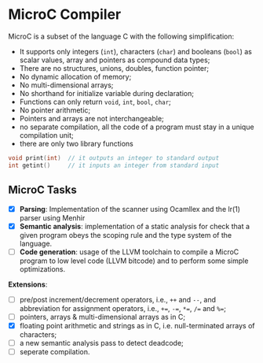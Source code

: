 # MicroC Compiler

MicroC is a subset of the language C with the following simplification:

* It supports only integers (`int`), characters (`char`) and booleans (`bool`) as scalar values, array and pointers as compound data types;
* There are no structures, unions, doubles, function pointer;
* No dynamic allocation of memory;
* No multi-dimensional arrays;
* No shorthand for initialize variable during declaration;
* Functions can only return `void`, `int`, `bool`, `char`;
* No pointer arithmetic;
* Pointers and arrays are not interchangeable;
* no separate compilation, all the code of a program must stay in a unique compilation unit;
* there are only two library functions
```C
void print(int)  // it outputs an integer to standard output
int getint()     // it inputs an integer from standard input 
```

## MicroC Tasks
- [x] **Parsing**: Implementation of the scanner using Ocamllex and the lr(1) parser using Menhir
- [x] **Semantic analysis**: implementation of a static analysis for check that a given program obeys the scoping rule and the type system of the language.
- [ ] **Code generation**: usage of the LLVM toolchain to compile a MicroC program to low level code (LLVM bitcode) and to perform some simple optimizations.

**Extensions**:
- [ ] pre/post increment/decrement operators, i.e., `++` and `--`, and  abbreviation for assignment operators, i.e., `+=`, `-=`, `*=`, `/=` and `%=`;
- [ ] pointers, arrays & multi-dimensional arrays as in C;
- [x] floating point arithmetic and strings as in C, i.e. null-terminated arrays of characters;
- [ ] a new semantic analysis pass to detect deadcode;
- [ ] seperate compilation.
